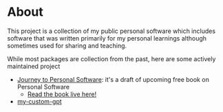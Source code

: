 # About

This project is a collection of my public personal software which includes software that was written primarily for my personal learnings although sometimes used for sharing and teaching.

While most packages are collection from the past, here are some actively maintained project

- [Journey to Personal Software](./packages/journey-to-personal-software): it's a draft of upcoming free book on Personal Software
  - [Read the book live here!](https://liascript.github.io/course/?https://raw.githubusercontent.com/empeje/otwarte-system-oprogramowania/master/packages/journey-to-personal-software/README.md#1)
- [my-custom-gpt](./packages/my-custom-gpts)
